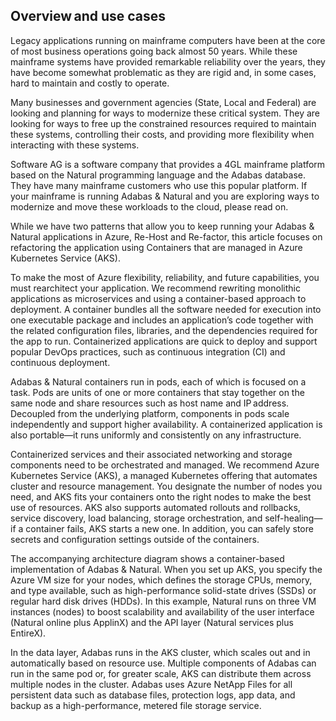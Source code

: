 ## Overview and use cases  

Legacy applications running on mainframe computers have been at the core of most business operations going back almost 50 years.  While these mainframe systems have provided remarkable reliability over the years, they have become somewhat problematic as they are rigid and, in some cases, hard to maintain and costly to operate. 

Many businesses and government agencies (State, Local and Federal) are looking and planning for ways to modernize these critical system.  They are looking for ways to free up the constrained resources required to maintain these systems, controlling their costs, and providing more flexibility when interacting with these systems.  

Software AG is a software company that provides a 4GL mainframe platform based on the Natural programming language and the Adabas database.  They have many mainframe customers who use this popular platform.  If your mainframe is running Adabas & Natural and you are exploring ways to modernize and move these workloads to the cloud, please read on. 

While we have two patterns that allow you to keep running your Adabas & Natural applications in Azure, Re-Host and Re-factor, this article focuses on refactoring the application using Containers that are managed in Azure Kubernetes Service (AKS).   

 To make the most of Azure flexibility, reliability, and future capabilities, you must rearchitect your application. We recommend rewriting monolithic applications as microservices and using a container-based approach to deployment. A container bundles all the software needed for execution into one executable package and includes an application’s code together with the related configuration files, libraries, and the dependencies required for the app to run. Containerized applications are quick to deploy and support popular DevOps practices, such as continuous integration (CI) and continuous deployment.  

Adabas & Natural containers run in pods, each of which is focused on a task. Pods are units of one or more containers that stay together on the same node and share resources such as host name and IP address. Decoupled from the underlying platform, components in pods scale independently and support higher availability. A containerized application is also portable—it runs uniformly and consistently on any infrastructure.  

Containerized services and their associated networking and storage components need to be orchestrated and managed. We recommend Azure Kubernetes Service (AKS), a managed Kubernetes offering that automates cluster and resource management. You designate the number of nodes you need, and AKS fits your containers onto the right nodes to make the best use of resources. AKS also supports automated rollouts and rollbacks, service discovery, load balancing, storage orchestration, and self-healing—if a container fails, AKS starts a new one. In addition, you can safely store secrets and configuration settings outside of the containers. 

The accompanying architecture diagram shows a container-based implementation of Adabas & Natural. When you set up AKS, you specify the Azure VM size for your nodes, which defines the storage CPUs, memory, and type available, such as high-performance solid-state drives (SSDs) or regular hard disk drives (HDDs). In this example, Natural runs on three VM instances (nodes) to boost scalability and availability of the user interface (Natural online plus ApplinX) and the API layer (Natural services plus EntireX).  

In the data layer, Adabas runs in the AKS cluster, which scales out and in automatically based on resource use. Multiple components of Adabas can run in the same pod or, for greater scale, AKS can distribute them across multiple nodes in the cluster. Adabas uses Azure NetApp Files for all persistent data such as database files, protection logs, app data, and backup as a high-performance, metered file storage service. 